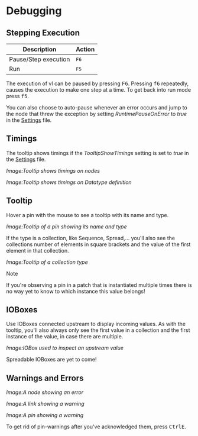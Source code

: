 # Debugging

## Stepping Execution

Description | Action
-|-
Pause/Step execution|<span class="keyseq"><kbd>F6</kbd></span>
Run|<span class="keyseq"><kbd>F5</kbd></span>

The execution of vl can be paused by pressing <span class="keyseq"><kbd>F6</kbd></span>. Pressing <span class="keyseq"><kbd>f6</kbd></span> repeatedly, causes the execution to make one step at a time. To get back into run mode press <span class="keyseq"><kbd>f5</kbd></span>.

You can also choose to auto-pause whenever an error occurs and jump to the node that threw the exception by setting *RuntimePauseOnError* to _true_ in the [Settings](settings.md) file.

## Timings
The tooltip shows timings if the *TooltipShowTimings* setting is set to _true_ in the [Settings](settings.md) file.

*Image:Tooltip shows timings on nodes*

*Image:Tooltip shows timings on Datatype definition*

## Tooltip
Hover a pin with the mouse to see a tooltip with its name and type.

*Image:Tooltip of a pin showing its name and type*

If the type is a collection, like Sequence, Spread,... you'll also see the collections number of elements in square brackets and the value of the first element in that collection.

*Image:Tooltip of a collection type*

> [!NOTE]
> If you're observing a pin in a patch that is instantiated multiple times there is no way yet to know to which instance this value belongs!

## IOBoxes
Use IOBoxes connected upstream to display incoming values. As with the tooltip, you'll also always only see the first value in a collection and the first instance of the value, in case there are multiple.

*Image:IOBox used to inspect an upstream value*

Spreadable IOBoxes are yet to come!

## Warnings and Errors

*Image:A node showing an error*

*Image:A link showing a warning*

*Image:A pin showing a warning*

To get rid of pin-warnings after you've acknowledged them, press <span class="keyseq"><kbd>Ctrl</kbd><kbd>E</kbd></span>.
